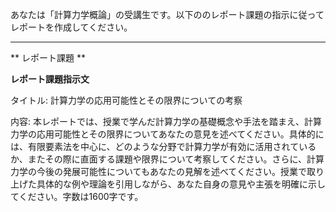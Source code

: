 あなたは「計算力学概論」の受講生です。以下ののレポート課題の指示に従ってレポートを作成してください。

---------------------------------------
** レポート課題 **

**レポート課題指示文**

タイトル: 計算力学の応用可能性とその限界についての考察

内容: 本レポートでは、授業で学んだ計算力学の基礎概念や手法を踏まえ、計算力学の応用可能性とその限界についてあなたの意見を述べてください。具体的には、有限要素法を中心に、どのような分野で計算力学が有効に活用されているか、またその際に直面する課題や限界について考察してください。さらに、計算力学の今後の発展可能性についてもあなたの見解を述べてください。授業で取り上げた具体的な例や理論を引用しながら、あなた自身の意見や主張を明確に示してください。字数は1600字です。